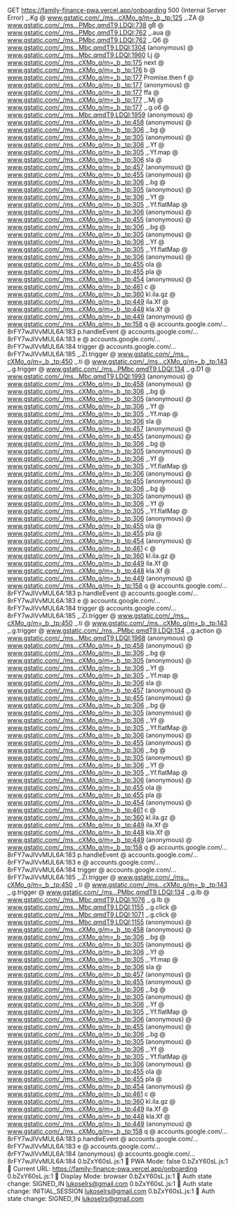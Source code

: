   GET https://family-finance-pwa.vercel.app/onboarding 500 (Internal Server Error)
_.Kg @ www.gstatic.com/_/ms…cXMo_g/m=_b,_tp:125
_.ZA @ www.gstatic.com/_/ms…PMbc,qmdT9,LDQI:738
gB @ www.gstatic.com/_/ms…PMbc,qmdT9,LDQI:762
_.aua @ www.gstatic.com/_/ms…PMbc,qmdT9,LDQI:762
_.Q6 @ www.gstatic.com/_/ms…Mbc,qmdT9,LDQI:1304
(anonymous) @ www.gstatic.com/_/ms…Mbc,qmdT9,LDQI:1960
Lj @ www.gstatic.com/_/ms…cXMo_g/m=_b,_tp:175
next @ www.gstatic.com/_/ms…cXMo_g/m=_b,_tp:176
b @ www.gstatic.com/_/ms…cXMo_g/m=_b,_tp:177
Promise.then
f @ www.gstatic.com/_/ms…cXMo_g/m=_b,_tp:177
(anonymous) @ www.gstatic.com/_/ms…cXMo_g/m=_b,_tp:177
ffa @ www.gstatic.com/_/ms…cXMo_g/m=_b,_tp:177
_.Mj @ www.gstatic.com/_/ms…cXMo_g/m=_b,_tp:177
_.g.o6 @ www.gstatic.com/_/ms…Mbc,qmdT9,LDQI:1959
(anonymous) @ www.gstatic.com/_/ms…cXMo_g/m=_b,_tp:458
(anonymous) @ www.gstatic.com/_/ms…cXMo_g/m=_b,_tp:306
_.bg @ www.gstatic.com/_/ms…cXMo_g/m=_b,_tp:305
(anonymous) @ www.gstatic.com/_/ms…cXMo_g/m=_b,_tp:306
_.Yf @ www.gstatic.com/_/ms…cXMo_g/m=_b,_tp:305
_.Yf.map @ www.gstatic.com/_/ms…cXMo_g/m=_b,_tp:306
sla @ www.gstatic.com/_/ms…cXMo_g/m=_b,_tp:457
(anonymous) @ www.gstatic.com/_/ms…cXMo_g/m=_b,_tp:455
(anonymous) @ www.gstatic.com/_/ms…cXMo_g/m=_b,_tp:306
_.bg @ www.gstatic.com/_/ms…cXMo_g/m=_b,_tp:305
(anonymous) @ www.gstatic.com/_/ms…cXMo_g/m=_b,_tp:306
_.Yf @ www.gstatic.com/_/ms…cXMo_g/m=_b,_tp:305
_.Yf.flatMap @ www.gstatic.com/_/ms…cXMo_g/m=_b,_tp:306
(anonymous) @ www.gstatic.com/_/ms…cXMo_g/m=_b,_tp:455
(anonymous) @ www.gstatic.com/_/ms…cXMo_g/m=_b,_tp:306
_.bg @ www.gstatic.com/_/ms…cXMo_g/m=_b,_tp:305
(anonymous) @ www.gstatic.com/_/ms…cXMo_g/m=_b,_tp:306
_.Yf @ www.gstatic.com/_/ms…cXMo_g/m=_b,_tp:305
_.Yf.flatMap @ www.gstatic.com/_/ms…cXMo_g/m=_b,_tp:306
(anonymous) @ www.gstatic.com/_/ms…cXMo_g/m=_b,_tp:455
ola @ www.gstatic.com/_/ms…cXMo_g/m=_b,_tp:455
pla @ www.gstatic.com/_/ms…cXMo_g/m=_b,_tp:454
(anonymous) @ www.gstatic.com/_/ms…cXMo_g/m=_b,_tp:461
c @ www.gstatic.com/_/ms…cXMo_g/m=_b,_tp:360
kl.ila.gz @ www.gstatic.com/_/ms…cXMo_g/m=_b,_tp:449
ila.Xf @ www.gstatic.com/_/ms…cXMo_g/m=_b,_tp:448
kla.Xf @ www.gstatic.com/_/ms…cXMo_g/m=_b,_tp:449
(anonymous) @ www.gstatic.com/_/ms…cXMo_g/m=_b,_tp:158
q @ accounts.google.com/…8rFY7wJlVvMUL6A:183
p.handleEvent @ accounts.google.com/…8rFY7wJlVvMUL6A:183
e @ accounts.google.com/…8rFY7wJlVvMUL6A:184
trigger @ accounts.google.com/…8rFY7wJlVvMUL6A:185
_.Zi.trigger @ www.gstatic.com/_/ms…cXMo_g/m=_b,_tp:450
_.ti @ www.gstatic.com/_/ms…cXMo_g/m=_b,_tp:143
_.g.trigger @ www.gstatic.com/_/ms…PMbc,qmdT9,LDQI:134
_.g.D1 @ www.gstatic.com/_/ms…Mbc,qmdT9,LDQI:1993
(anonymous) @ www.gstatic.com/_/ms…cXMo_g/m=_b,_tp:458
(anonymous) @ www.gstatic.com/_/ms…cXMo_g/m=_b,_tp:306
_.bg @ www.gstatic.com/_/ms…cXMo_g/m=_b,_tp:305
(anonymous) @ www.gstatic.com/_/ms…cXMo_g/m=_b,_tp:306
_.Yf @ www.gstatic.com/_/ms…cXMo_g/m=_b,_tp:305
_.Yf.map @ www.gstatic.com/_/ms…cXMo_g/m=_b,_tp:306
sla @ www.gstatic.com/_/ms…cXMo_g/m=_b,_tp:457
(anonymous) @ www.gstatic.com/_/ms…cXMo_g/m=_b,_tp:455
(anonymous) @ www.gstatic.com/_/ms…cXMo_g/m=_b,_tp:306
_.bg @ www.gstatic.com/_/ms…cXMo_g/m=_b,_tp:305
(anonymous) @ www.gstatic.com/_/ms…cXMo_g/m=_b,_tp:306
_.Yf @ www.gstatic.com/_/ms…cXMo_g/m=_b,_tp:305
_.Yf.flatMap @ www.gstatic.com/_/ms…cXMo_g/m=_b,_tp:306
(anonymous) @ www.gstatic.com/_/ms…cXMo_g/m=_b,_tp:455
(anonymous) @ www.gstatic.com/_/ms…cXMo_g/m=_b,_tp:306
_.bg @ www.gstatic.com/_/ms…cXMo_g/m=_b,_tp:305
(anonymous) @ www.gstatic.com/_/ms…cXMo_g/m=_b,_tp:306
_.Yf @ www.gstatic.com/_/ms…cXMo_g/m=_b,_tp:305
_.Yf.flatMap @ www.gstatic.com/_/ms…cXMo_g/m=_b,_tp:306
(anonymous) @ www.gstatic.com/_/ms…cXMo_g/m=_b,_tp:455
ola @ www.gstatic.com/_/ms…cXMo_g/m=_b,_tp:455
pla @ www.gstatic.com/_/ms…cXMo_g/m=_b,_tp:454
(anonymous) @ www.gstatic.com/_/ms…cXMo_g/m=_b,_tp:461
c @ www.gstatic.com/_/ms…cXMo_g/m=_b,_tp:360
kl.ila.gz @ www.gstatic.com/_/ms…cXMo_g/m=_b,_tp:449
ila.Xf @ www.gstatic.com/_/ms…cXMo_g/m=_b,_tp:448
kla.Xf @ www.gstatic.com/_/ms…cXMo_g/m=_b,_tp:449
(anonymous) @ www.gstatic.com/_/ms…cXMo_g/m=_b,_tp:158
q @ accounts.google.com/…8rFY7wJlVvMUL6A:183
p.handleEvent @ accounts.google.com/…8rFY7wJlVvMUL6A:183
e @ accounts.google.com/…8rFY7wJlVvMUL6A:184
trigger @ accounts.google.com/…8rFY7wJlVvMUL6A:185
_.Zi.trigger @ www.gstatic.com/_/ms…cXMo_g/m=_b,_tp:450
_.ti @ www.gstatic.com/_/ms…cXMo_g/m=_b,_tp:143
_.g.trigger @ www.gstatic.com/_/ms…PMbc,qmdT9,LDQI:134
_.g.action @ www.gstatic.com/_/ms…Mbc,qmdT9,LDQI:1968
(anonymous) @ www.gstatic.com/_/ms…cXMo_g/m=_b,_tp:458
(anonymous) @ www.gstatic.com/_/ms…cXMo_g/m=_b,_tp:306
_.bg @ www.gstatic.com/_/ms…cXMo_g/m=_b,_tp:305
(anonymous) @ www.gstatic.com/_/ms…cXMo_g/m=_b,_tp:306
_.Yf @ www.gstatic.com/_/ms…cXMo_g/m=_b,_tp:305
_.Yf.map @ www.gstatic.com/_/ms…cXMo_g/m=_b,_tp:306
sla @ www.gstatic.com/_/ms…cXMo_g/m=_b,_tp:457
(anonymous) @ www.gstatic.com/_/ms…cXMo_g/m=_b,_tp:455
(anonymous) @ www.gstatic.com/_/ms…cXMo_g/m=_b,_tp:306
_.bg @ www.gstatic.com/_/ms…cXMo_g/m=_b,_tp:305
(anonymous) @ www.gstatic.com/_/ms…cXMo_g/m=_b,_tp:306
_.Yf @ www.gstatic.com/_/ms…cXMo_g/m=_b,_tp:305
_.Yf.flatMap @ www.gstatic.com/_/ms…cXMo_g/m=_b,_tp:306
(anonymous) @ www.gstatic.com/_/ms…cXMo_g/m=_b,_tp:455
(anonymous) @ www.gstatic.com/_/ms…cXMo_g/m=_b,_tp:306
_.bg @ www.gstatic.com/_/ms…cXMo_g/m=_b,_tp:305
(anonymous) @ www.gstatic.com/_/ms…cXMo_g/m=_b,_tp:306
_.Yf @ www.gstatic.com/_/ms…cXMo_g/m=_b,_tp:305
_.Yf.flatMap @ www.gstatic.com/_/ms…cXMo_g/m=_b,_tp:306
(anonymous) @ www.gstatic.com/_/ms…cXMo_g/m=_b,_tp:455
ola @ www.gstatic.com/_/ms…cXMo_g/m=_b,_tp:455
pla @ www.gstatic.com/_/ms…cXMo_g/m=_b,_tp:454
(anonymous) @ www.gstatic.com/_/ms…cXMo_g/m=_b,_tp:461
c @ www.gstatic.com/_/ms…cXMo_g/m=_b,_tp:360
kl.ila.gz @ www.gstatic.com/_/ms…cXMo_g/m=_b,_tp:449
ila.Xf @ www.gstatic.com/_/ms…cXMo_g/m=_b,_tp:448
kla.Xf @ www.gstatic.com/_/ms…cXMo_g/m=_b,_tp:449
(anonymous) @ www.gstatic.com/_/ms…cXMo_g/m=_b,_tp:158
q @ accounts.google.com/…8rFY7wJlVvMUL6A:183
p.handleEvent @ accounts.google.com/…8rFY7wJlVvMUL6A:183
e @ accounts.google.com/…8rFY7wJlVvMUL6A:184
trigger @ accounts.google.com/…8rFY7wJlVvMUL6A:185
_.Zi.trigger @ www.gstatic.com/_/ms…cXMo_g/m=_b,_tp:450
_.ti @ www.gstatic.com/_/ms…cXMo_g/m=_b,_tp:143
_.g.trigger @ www.gstatic.com/_/ms…PMbc,qmdT9,LDQI:134
_.g.Ib @ www.gstatic.com/_/ms…Mbc,qmdT9,LDQI:1076
_.g.Ib @ www.gstatic.com/_/ms…Mbc,qmdT9,LDQI:1155
_.g.click @ www.gstatic.com/_/ms…Mbc,qmdT9,LDQI:1071
_.g.click @ www.gstatic.com/_/ms…Mbc,qmdT9,LDQI:1155
(anonymous) @ www.gstatic.com/_/ms…cXMo_g/m=_b,_tp:458
(anonymous) @ www.gstatic.com/_/ms…cXMo_g/m=_b,_tp:306
_.bg @ www.gstatic.com/_/ms…cXMo_g/m=_b,_tp:305
(anonymous) @ www.gstatic.com/_/ms…cXMo_g/m=_b,_tp:306
_.Yf @ www.gstatic.com/_/ms…cXMo_g/m=_b,_tp:305
_.Yf.map @ www.gstatic.com/_/ms…cXMo_g/m=_b,_tp:306
sla @ www.gstatic.com/_/ms…cXMo_g/m=_b,_tp:457
(anonymous) @ www.gstatic.com/_/ms…cXMo_g/m=_b,_tp:455
(anonymous) @ www.gstatic.com/_/ms…cXMo_g/m=_b,_tp:306
_.bg @ www.gstatic.com/_/ms…cXMo_g/m=_b,_tp:305
(anonymous) @ www.gstatic.com/_/ms…cXMo_g/m=_b,_tp:306
_.Yf @ www.gstatic.com/_/ms…cXMo_g/m=_b,_tp:305
_.Yf.flatMap @ www.gstatic.com/_/ms…cXMo_g/m=_b,_tp:306
(anonymous) @ www.gstatic.com/_/ms…cXMo_g/m=_b,_tp:455
(anonymous) @ www.gstatic.com/_/ms…cXMo_g/m=_b,_tp:306
_.bg @ www.gstatic.com/_/ms…cXMo_g/m=_b,_tp:305
(anonymous) @ www.gstatic.com/_/ms…cXMo_g/m=_b,_tp:306
_.Yf @ www.gstatic.com/_/ms…cXMo_g/m=_b,_tp:305
_.Yf.flatMap @ www.gstatic.com/_/ms…cXMo_g/m=_b,_tp:306
(anonymous) @ www.gstatic.com/_/ms…cXMo_g/m=_b,_tp:455
ola @ www.gstatic.com/_/ms…cXMo_g/m=_b,_tp:455
pla @ www.gstatic.com/_/ms…cXMo_g/m=_b,_tp:454
(anonymous) @ www.gstatic.com/_/ms…cXMo_g/m=_b,_tp:461
c @ www.gstatic.com/_/ms…cXMo_g/m=_b,_tp:360
kl.ila.gz @ www.gstatic.com/_/ms…cXMo_g/m=_b,_tp:449
ila.Xf @ www.gstatic.com/_/ms…cXMo_g/m=_b,_tp:448
kla.Xf @ www.gstatic.com/_/ms…cXMo_g/m=_b,_tp:449
(anonymous) @ www.gstatic.com/_/ms…cXMo_g/m=_b,_tp:158
q @ accounts.google.com/…8rFY7wJlVvMUL6A:183
p.handleEvent @ accounts.google.com/…8rFY7wJlVvMUL6A:183
e @ accounts.google.com/…8rFY7wJlVvMUL6A:184
(anonymous) @ accounts.google.com/…8rFY7wJlVvMUL6A:184
0.bZxY60sL.js:1 📱 PWA Mode: false
0.bZxY60sL.js:1 🔗 Current URL: https://family-finance-pwa.vercel.app/onboarding
0.bZxY60sL.js:1 🎯 Display Mode: browser
0.bZxY60sL.js:1 🔄 Auth state change: SIGNED_IN lukoselrs@gmail.com
0.bZxY60sL.js:1 🔄 Auth state change: INITIAL_SESSION lukoselrs@gmail.com
0.bZxY60sL.js:1 🔄 Auth state change: SIGNED_IN lukoselrs@gmail.com
